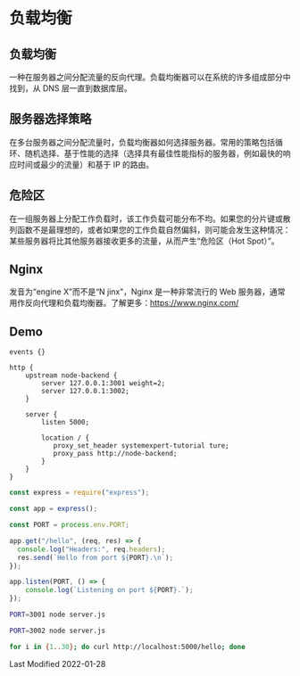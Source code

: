 # 负载均衡

## 负载均衡

一种在服务器之间分配流量的反向代理。负载均衡器可以在系统的许多组成部分中找到，从 DNS 层一直到数据库层。

## 服务器选择策略

在多台服务器之间分配流量时，负载均衡器如何选择服务器。常用的策略包括循环、随机选择、基于性能的选择（选择具有最佳性能指标的服务器，例如最快的响应时间或最少的流量）和基于 IP 的路由。

## 危险区

在一组服务器上分配工作负载时，该工作负载可能分布不均。如果您的分片键或散列函数不是最理想的，或者如果您的工作负载自然偏斜，则可能会发生这种情况：某些服务器将比其他服务器接收更多的流量，从而产生“危险区（Hot Spot）”。

## Nginx

发音为“engine X”而不是“N jinx”，Nginx 是一种非常流行的 Web 服务器，通常用作反向代理和负载均衡器。了解更多：https://www.nginx.com/

## Demo

```nginx
events {}

http {
    upstream node-backend {
        server 127.0.0.1:3001 weight=2;
        server 127.0.0.1:3002;
    }

    server {
        listen 5000;

        location / {
           proxy_set_header systemexpert-tutorial ture;
           proxy_pass http://node-backend;
        }
    }
}
```

```js
const express = require("express");

const app = express();

const PORT = process.env.PORT;

app.get("/hello", (req, res) => {
  console.log("Headers:", req.headers);
  res.send(`Hello from port ${PORT}.\n`);
});

app.listen(PORT, () => {
    console.log(`Listening on port ${PORT}.`);
});
```

```bash
PORT=3001 node server.js

PORT=3002 node server.js
```

```bash
for i in {1..30}; do curl http://localhost:5000/hello; done
```

Last Modified 2022-01-28
